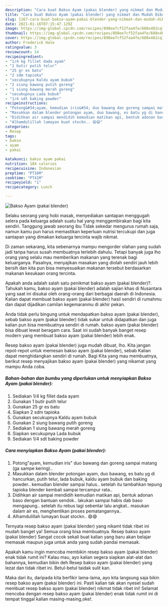 ```yaml
---
description: "Cara buat Bakso Ayam (pakai blender) yang nikmat dan Mudah Dibuat"
title: "Cara buat Bakso Ayam (pakai blender) yang nikmat dan Mudah Dibuat"
slug: 1167-cara-buat-bakso-ayam-pakai-blender-yang-nikmat-dan-mudah-dibuat
date: 2021-01-16T07:15:47.129Z
image: https://img-global.cpcdn.com/recipes/898ee7cf52faa4fe/680x482cq70/bakso-ayam-pakai-blender-foto-resep-utama.jpg
thumbnail: https://img-global.cpcdn.com/recipes/898ee7cf52faa4fe/680x482cq70/bakso-ayam-pakai-blender-foto-resep-utama.jpg
cover: https://img-global.cpcdn.com/recipes/898ee7cf52faa4fe/680x482cq70/bakso-ayam-pakai-blender-foto-resep-utama.jpg
author: Frederick Hale
ratingvalue: 3
reviewcount: 14
recipeingredient:
- "1/4 kg fillet dada ayam"
- "1 butir putih telur"
- "25 gr es batu"
- "2 sdm tapioka"
- "secukupnya Kaldu ayam bubuk"
- "2 siung bawang putih goreng"
- "1 siung bawang merah goreng"
- "secukupnya Lada bubuk"
- "1/4 sdt baking powder"
recipeinstructions:
- "Potong&#34;ayam, kemudian iris&#34; duo bawang dan goreng sampai matang (ga sampe kering).."
- "Masukkan dalam blender potongan ayam, duo bawang, es batu yg di hancurkan, putih telur, lada bubuk, kaldu ayam bubuk dan baking powder.. kemudian blender sampai halus.. setelah itu tambahkan tepung tapioka blender kembali sampai tercampur rata.."
- "Didihkan air sampai mendidih kemudian matikan api, bentuk adonan baso dengan bantuan sendok.. lakukan sampai habis dab baso mengapung.. setelah itu rebus lagi sebentar lalu angkat.. masukan dalam air es, menghentikan proses pematangannya.."
- "Alhamdulillah lumayan buat stockn.. 😄😄"
categories:
- Resep
tags:
- bakso
- ayam
- pakai

katakunci: bakso ayam pakai 
nutrition: 184 calories
recipecuisine: Indonesian
preptime: "PT16M"
cooktime: "PT41M"
recipeyield: "1"
recipecategory: Lunch

---
```



![Bakso Ayam (pakai blender)](https://img-global.cpcdn.com/recipes/898ee7cf52faa4fe/680x482cq70/bakso-ayam-pakai-blender-foto-resep-utama.jpg)

Selaku seorang yang hobi masak, menyediakan santapan menggugah selera pada keluarga adalah suatu hal yang menggembirakan bagi kita sendiri. Tanggung jawab seorang ibu Tidak sekedar mengurus rumah saja, namun kamu pun harus memastikan keperluan nutrisi tercukupi dan juga santapan yang dimakan keluarga tercinta wajib nikmat.

Di zaman  sekarang, kita sebenarnya mampu mengorder olahan yang sudah jadi tanpa harus susah membuatnya terlebih dahulu. Tetapi banyak juga lho orang yang selalu mau memberikan makanan yang terenak bagi keluarganya. Pasalnya, menyajikan masakan yang diolah sendiri jauh lebih bersih dan kita pun bisa menyesuaikan makanan tersebut berdasarkan makanan kesukaan orang tercinta. 



Apakah anda adalah salah satu penikmat bakso ayam (pakai blender)?. Tahukah kamu, bakso ayam (pakai blender) adalah sajian khas di Nusantara yang saat ini disukai oleh orang-orang dari berbagai daerah di Indonesia. Kalian dapat membuat bakso ayam (pakai blender) hasil sendiri di rumahmu dan dapat dijadikan camilan kegemaranmu di akhir pekan.

Anda tidak perlu bingung untuk mendapatkan bakso ayam (pakai blender), sebab bakso ayam (pakai blender) tidak sukar untuk didapatkan dan juga kalian pun bisa membuatnya sendiri di rumah. bakso ayam (pakai blender) bisa dibuat lewat beragam cara. Saat ini sudah banyak banget resep modern yang membuat bakso ayam (pakai blender) lebih enak.

Resep bakso ayam (pakai blender) juga mudah dibuat, lho. Kita jangan repot-repot untuk memesan bakso ayam (pakai blender), sebab Kalian dapat menghidangkan sendiri di rumah. Bagi Kita yang mau membuatnya, berikut resep menyajikan bakso ayam (pakai blender) yang nikamat yang mampu Anda coba.

<!--inarticleads1-->

##### Bahan-bahan dan bumbu yang diperlukan untuk menyiapkan Bakso Ayam (pakai blender):

1. Sediakan 1/4 kg fillet dada ayam
1. Gunakan 1 butir putih telur
1. Gunakan 25 gr es batu
1. Siapkan 2 sdm tapioka
1. Gunakan secukupnya Kaldu ayam bubuk
1. Gunakan 2 siung bawang putih goreng
1. Sediakan 1 siung bawang merah goreng
1. Siapkan secukupnya Lada bubuk
1. Sediakan 1/4 sdt baking powder




<!--inarticleads2-->

##### Cara menyiapkan Bakso Ayam (pakai blender):

1. Potong&#34;ayam, kemudian iris&#34; duo bawang dan goreng sampai matang (ga sampe kering)..
1. Masukkan dalam blender potongan ayam, duo bawang, es batu yg di hancurkan, putih telur, lada bubuk, kaldu ayam bubuk dan baking powder.. kemudian blender sampai halus.. setelah itu tambahkan tepung tapioka blender kembali sampai tercampur rata..
1. Didihkan air sampai mendidih kemudian matikan api, bentuk adonan baso dengan bantuan sendok.. lakukan sampai habis dab baso mengapung.. setelah itu rebus lagi sebentar lalu angkat.. masukan dalam air es, menghentikan proses pematangannya..
1. Alhamdulillah lumayan buat stockn.. 😄😄




Ternyata resep bakso ayam (pakai blender) yang nikamt tidak ribet ini mudah banget ya! Semua orang bisa membuatnya. Resep bakso ayam (pakai blender) Sangat cocok sekali buat kalian yang baru akan belajar memasak maupun juga untuk anda yang sudah pandai memasak.

Apakah kamu ingin mencoba membikin resep bakso ayam (pakai blender) enak tidak rumit ini? Kalau mau, ayo kalian segera siapkan alat-alat dan bahannya, kemudian bikin deh Resep bakso ayam (pakai blender) yang lezat dan tidak ribet ini. Betul-betul taidak sulit kan. 

Maka dari itu, daripada kita berfikir lama-lama, ayo kita langsung saja bikin resep bakso ayam (pakai blender) ini. Pasti kalian tak akan nyesel sudah membuat resep bakso ayam (pakai blender) nikmat tidak ribet ini! Selamat mencoba dengan resep bakso ayam (pakai blender) enak tidak rumit ini di tempat tinggal kalian masing-masing,oke!.

